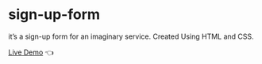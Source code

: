 # sign-up-form
it’s a sign-up form for an imaginary service. Created Using HTML and CSS.

[Live Demo](https://farzadin.github.io/sign-up-form/) :point_left:

